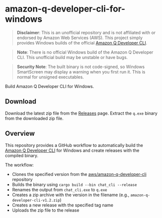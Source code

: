 # amazon-q-developer-cli-for-windows

> **Disclaimer**: This is an unofficial repository and is not affiliated with or endorsed by Amazon Web Services (AWS). This project simply provides Windows builds of the official [Amazon Q Developer CLI](https://github.com/aws/amazon-q-developer-cli).

> **Note**: There is no official Windows build of the Amazon Q Developer CLI. This unofficial build may be unstable or have bugs.

> **Security Note**: The built binary is not code-signed, so Windows SmartScreen may display a warning when you first run it. This is normal for unsigned executables.

Build Amazon Q Developer CLI for Windows.

## Download

Download the latest zip file from the [Releases](https://github.com/DiscreteTom/amazon-q-developer-cli-for-windows/releases) page. Extract the `q.exe` binary from the downloaded zip file.

## Overview

This repository provides a GitHub workflow to automatically build the [Amazon Q Developer CLI](https://github.com/aws/amazon-q-developer-cli) for Windows and create releases with the compiled binary.

The workflow:
- Clones the specified version from the [aws/amazon-q-developer-cli](https://github.com/aws/amazon-q-developer-cli) repository
- Builds the binary using `cargo build --bin chat_cli --release`
- Renames the output from `chat_cli.exe` to `q.exe`
- Creates a zip archive with the version in the filename (e.g., `amazon-q-developer-cli-v1.2.zip`)
- Creates a new release with the specified tag name
- Uploads the zip file to the release
